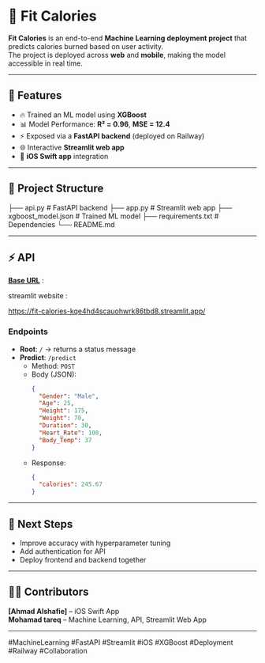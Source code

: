 # 🥗 Fit Calories

**Fit Calories** is an end-to-end **Machine Learning deployment project** that predicts calories burned based on user activity.  
The project is deployed across **web** and **mobile**, making the model accessible in real time.

---

## 🚀 Features
- 🔥 Trained an ML model using **XGBoost**
- 📊 Model Performance: **R² = 0.96**, **MSE = 12.4**
- ⚡ Exposed via a **FastAPI backend** (deployed on Railway)
- 🌐 Interactive **Streamlit web app**
- 📱 **iOS Swift app** integration 

---

## 📂 Project Structure
├── api.py # FastAPI backend
├── app.py # Streamlit web app
├── xgboost_model.json # Trained ML model
├── requirements.txt # Dependencies
└── README.md

---

## ⚡ API 
[**Base URL**](https://web-production-252e7.up.railway.app/) :

streamlit website :

https://fit-calories-kqe4hd4scauohwrk86tbd8.streamlit.app/


### Endpoints
- **Root**: `/` → returns a status message  
- **Predict**: `/predict`  
  - Method: `POST`  
  - Body (JSON):
    ```json
    {
      "Gender": "Male",
      "Age": 25,
      "Height": 175,
      "Weight": 70,
      "Duration": 30,
      "Heart_Rate": 100,
      "Body_Temp": 37
    }
    ```
  - Response:
    ```json
    {
      "calories": 245.67
    }
    ```

---

## 🎯 Next Steps
- Improve accuracy with hyperparameter tuning  
- Add authentication for API  
- Deploy frontend and backend together  

---

## 👨‍💻 Contributors
 **[Ahmad Alshafie]** – iOS Swift App  
 **Mohamad tareq** – Machine Learning, API, Streamlit Web App  


---

#MachineLearning #FastAPI #Streamlit #iOS #XGBoost #Deployment #Railway #Collaboration

